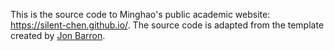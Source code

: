 This is the source code to Minghao's public academic website: https://silent-chen.github.io/. The source code is adapted from the template created by [Jon Barron](https://github.com/jonbarron/website). 